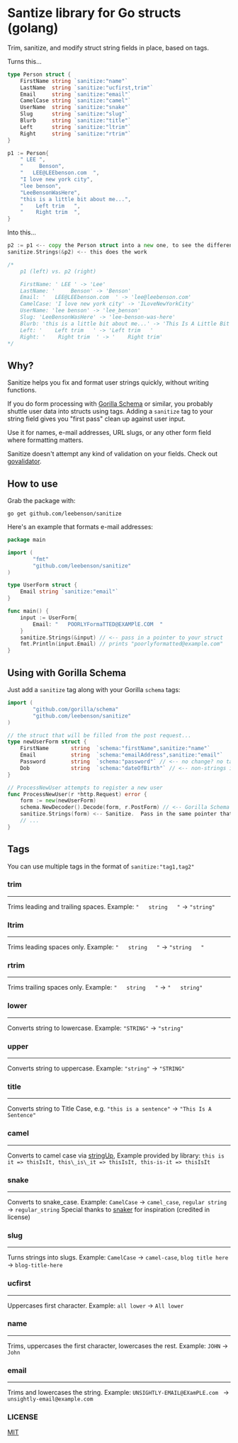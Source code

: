 # Santize library for Go structs (golang)

Trim, sanitize, and modify struct string fields in place, based on tags.

Turns this...

``` go
type Person struct {
	FirstName string `sanitize:"name"`
	LastName  string `sanitize:"ucfirst,trim"`
	Email     string `sanitize:"email"`
	CamelCase string `sanitize:"camel"`
	UserName  string `sanitize:"snake"`
	Slug      string `sanitize:"slug"`
	Blurb     string `sanitize:"title"`
	Left      string `sanitize:"ltrim"`
	Right     string `sanitize:"rtrim"`
}

p1 := Person{
	" LEE ",
	"     Benson",
	"   LEE@LEEbenson.com  ",
	"I love new york city",
	"lee benson",
	"LeeBensonWasHere",
	"this is a little bit about me...",
	"    Left trim   ",
	"    Right trim  ",
}

```

Into this...

``` go
p2 := p1 <-- copy the Person struct into a new one, to see the difference
sanitize.Strings(&p2) <-- this does the work

/*
	p1 (left) vs. p2 (right)

	FirstName: ' LEE ' -> 'Lee'
	LastName: '     Benson' -> 'Benson'
	Email: '   LEE@LEEbenson.com  ' -> 'lee@leebenson.com'
	CamelCase: 'I love new york city' -> 'ILoveNewYorkCity'
	UserName: 'lee benson' -> 'lee_benson'
	Slug: 'LeeBensonWasHere' -> 'lee-benson-was-here'
	Blurb: 'this is a little bit about me...' -> 'This Is A Little Bit About Me...'
	Left: '    Left trim   ' -> 'Left trim   '
	Right: '    Right trim  ' -> '    Right trim'
*/
```

## Why?

Sanitize helps you fix and format user strings quickly, without writing functions.

If you do form processing with [Gorilla Schema](http://www.gorillatoolkit.org/pkg/schema) or similar, you probably shuttle user data into structs using tags. Adding a `sanitize` tag to your string field gives you "first pass" clean up against user input.

Use it for names, e-mail addresses, URL slugs, or any other form field where formatting matters.

Sanitize doesn't attempt any kind of validation on your fields. Check out [govalidator](https://github.com/asaskevich/govalidator).

## How to use

Grab the package with:

`go get github.com/leebenson/sanitize`

Here's an example that formats e-mail addresses:

``` go
package main

import (
		"fmt"
		"github.com/leebenson/sanitize"
)

type UserForm struct {
	Email string `sanitize:"email"`
}

func main() {
	input := UserForm{
		Email: "   POORLYFormaTTED@EXAMPlE.COM  "
	}
	sanitize.Strings(&input) // <-- pass in a pointer to your struct
	fmt.Println(input.Email) // prints "poorlyformatted@example.com"
}

```

## Using with Gorilla Schema

Just add a `sanitize` tag along with your Gorilla `schema` tags:

``` go
import (
		"github.com/gorilla/schema"
		"github.com/leebenson/sanitize"
)

// the struct that will be filled from the post request...
type newUserForm struct {
	FirstName 		string	`schema:"firstName",sanitize:"name"`
	Email			string	`schema:"emailAddress",sanitize:"email"`
	Password 		string	`schema:"password"` // <-- no change? no tag
	Dob				string	`schema:"dateOfBirth"` // <-- non-strings ignored by Sanitize
}

// ProcessNewUser attempts to register a new user
func ProcessNewUser(r *http.Request) error {
	form := new(newUserForm)
	schema.NewDecoder().Decode(form, r.PostForm) // <-- Gorilla Schema
	sanitize.Strings(form) <-- Sanitize.  Pass in the same pointer that Schema used
	// ...
}
```

## Tags

You can use multiple tags in the format of `sanitize:"tag1,tag2"`

### trim
---------------------------------------
Trims leading and trailing spaces. Example: `"   string   "` -> `"string"`

### ltrim
---------------------------------------
Trims leading spaces only. Example: `"   string   "` -> `"string   "`

### rtrim
---------------------------------------
Trims trailing spaces only. Example: `"   string   "` -> `"   string"`

### lower
---------------------------------------
Converts string to lowercase. Example: `"STRING"` -> `"string"`

### upper
---------------------------------------
Converts string to uppercase. Example: `"string"` -> `"STRING"`

### title
---------------------------------------
Converts string to Title Case, e.g. `"this is a sentence"` -> `"This Is A Sentence"`

### camel
---------------------------------------
Converts to camel case via [stringUp](https://github.com/etgryphon/stringUp), Example provided by library: `this is it => thisIsIt, this\_is\_it => thisIsIt, this-is-it => thisIsIt`

### snake
---------------------------------------
Converts to snake_case. Example: `CamelCase` -> `camel_case`, `regular string` -> `regular_string`
Special thanks to [snaker](https://github.com/serenize/snaker/) for inspiration (credited in license)

### slug
---------------------------------------
Turns strings into slugs.  Example: `CamelCase` -> `camel-case`, `blog title here` -> `blog-title-here`

### ucfirst
---------------------------------------
Uppercases first character.  Example: `all lower` -> `All lower`

### name
---------------------------------------
Trims, uppercases the first character, lowercases the rest. Example: ` JOHN ` -> `John`

### email
---------------------------------------
Trims and lowercases the string.  Example: `UNSIGHTLY-EMAIL@EXamPLE.com ` -> `unsightly-email@example.com`

### LICENSE
[MIT](https://github.com/leebenson/sanitize/blob/master/LICENSE)
